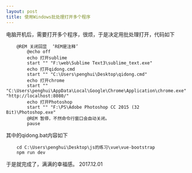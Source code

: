 ```yaml
---
layout: post
title: 使用Windows批处理打开多个程序
---
```



电脑开机后，需要打开多个程序，很烦，于是决定用批处理打开，代码如下
``` 
    @REM 关闭回显  ‘REM是注释’
		@echo off
		echo 打开sublime
		start "" "F:\web\Sublime Text3\sublime_text.exe"
		echo 打开qidong.cmd
		start "" "C:\Users\penghui\Desktop\qidong.cmd"
		echo 打开chrome
		start "" "C:\Users\penghui\AppData\Local\Google\Chrome\Application\chrome.exe" "http://localhost:8080/"
		echo 打开Photoshop
		start "" "F:\PS\Adobe Photoshop CC 2015 (32 Bit)\Photoshop.exe"
		@REM 暂停，不然命令行窗口会自动关闭。
		pause
```
其中的qidong.bat内容如下
```
	cd C:\Users\penghui\Desktop\js的练习\vue\vue-bootstrap
	npm run dev
```
于是就完成了，满满的幸福感。
2017.12.01